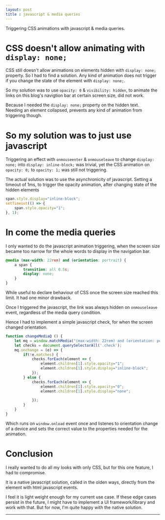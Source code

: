```yaml
---
layout: post
title : javascript & media queries
---
```


Triggering CSS animations with javascript & media queries.  

# CSS doesn't allow animating with `display: none;`  

CSS still doesn't allow animations on elements hidden with `display: none;` property. So I had to find a solution. Any kind of animation does not trigger if you change the state of the element with `display: none;`. 

So my solution was to use `opacity: 0` & `visibility: hidden`, to animate the links on this blog's navigtion bar at certain screen size, did not work.  

Because I needed the `display: none;` property on the hidden text.  
Needing an element collapsed, prevents any kind of animation from triggering though.

# So my solution was to just use javascript

Triggering an effect with `onmouseenter` & `onmouseleave` to change `display: none;` into `display: inline-block;` was trivial, yet the CSS animation on `opacity: 0;` to `opacity: 1;` was still not triggering.  

The actual solution was to use the asynchronicity of javascript.
Setting a timeout of 1ms, to trigger the opacity animation, after changing state of the hidden elements  
```javascript 
span.style.display="inline-block";
setTimeout(() => {
    span.style.opacity="1";
}, 1);
```
# In come the media queries

I only wanted to do the javascript animation triggering, when the screen size became too narrow for the whole words to display in the navigation bar.

```css
@media (max-width: 22rem) and (orientation: portrait) {
    a span {
        transition: all 0.5s;
        display: none;
    }
}
```
While useful to declare behaviour of CSS once the screen size reached this limit. It had one minor drawback.  

Once I triggered the javascript, the link was always hidden on `onmouseleave` event, regardless of the media query condition.

Hence I had to implement a simple javascript check, for when the screen changed orientation.

```javascript
function changeMediaQ () {
    let mq = window.matchMedia("(max-width: 22rem) and (orientation: portrait)");
    let checks = document.querySelectorAll('.check');
    mq.onchange = (e) => {
        if(!e.matches) {
            checks.forEach(element => {
                element.children[1].style.opacity="1";
                element.children[1].style.display="inline-block";
            });
        } else {
            checks.forEach(element => {
                element.children[1].style.opacity="0";
                element.children[1].style.display="none";
    
            });
        }
    }
}
```  
Which runs on `window.onload` event once and listenes to orientation change of a device and sets the correct value to the properties needed for the animation.  

# Conclusion

I really wanted to do all my looks with only CSS, but for this one feature, I had to compromise.  

It is a native javascript solution, called in the olden ways, directly from the element with html javascript events.  

I feel it is light weight enough for my current use case. If these edge cases persist in the future, I might have to implement a UI framework/library and work with that. But for now, I'm quite happy with the native solution.  
  
  
---